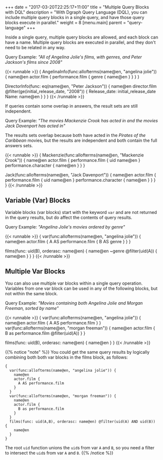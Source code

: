 +++
date = "2017-03-20T22:25:17+11:00"
title = "Multiple Query Blocks with DQL"
description = "With Dgraph Query Language (DQL), you can include multiple query blocks in a single query, and have those query blocks execute in parallel."
weight = 8
[menu.main]
    parent = "query-language"
+++

Inside a single query, multiple query blocks are allowed, and each block can 
have a name. Multiple query blocks are executed in parallel, and they don't
need to be related in any way.

Query Example: _"All of Angelina Jolie's films, with genres, and Peter Jackson's films since 2008"_

{{< runnable >}}
{
 AngelinaInfo(func:allofterms(name@en, "angelina jolie")) {
  name@en
   actor.film {
    performance.film {
      genre {
        name@en
      }
    }
   }
  }

 DirectorInfo(func: eq(name@en, "Peter Jackson")) {
    name@en
    director.film @filter(ge(initial_release_date, "2008"))  {
        Release_date: initial_release_date
        Name: name@en
    }
  }
}
{{< /runnable >}}


If queries contain some overlap in answers, the result sets are still independent.

Query Example: _"The movies Mackenzie Crook has acted in and the movies Jack Davenport has acted in"_

The results sets overlap because both have acted in the _Pirates of the Caribbean_
movies, but the results are independent and both contain the full answers sets.

{{< runnable >}}
{
  Mackenzie(func:allofterms(name@en, "Mackenzie Crook")) {
    name@en
    actor.film {
      performance.film {
        uid
        name@en
      }
      performance.character {
        name@en
      }
    }
  }

  Jack(func:allofterms(name@en, "Jack Davenport")) {
    name@en
    actor.film {
      performance.film {
        uid
        name@en
      }
      performance.character {
        name@en
      }
    }
  }
}
{{< /runnable >}}


## Variable (Var) Blocks

Variable blocks (var blocks) start with the keyword `var` and are not returned
in the query results, but do affect the contents of query results.

Query Example: _"Angelina Jolie's movies ordered by genre"_

{{< runnable >}}
{
  var(func:allofterms(name@en, "angelina jolie")) {
    name@en
    actor.film {
      A AS performance.film {
        B AS genre
      }
    }
  }

  films(func: uid(B), orderasc: name@en) {
    name@en
    ~genre @filter(uid(A)) {
      name@en
    }
  }
}
{{< /runnable >}}

## Multiple Var Blocks

You can also use multiple var blocks within a single query operation. Variables
from one var block can be used in any of the following blocks, but not within the
same block.

Query Example: _"Movies containing both Angelina Jolie and Morgan Freeman, sorted by name"_

{{< runnable >}}
{
  var(func:allofterms(name@en, "angelina jolie")) {
    name@en
    actor.film {
      A AS performance.film
    }
  }
  var(func:allofterms(name@en, "morgan freeman")) {
    name@en
    actor.film {
      B as performance.film @filter(uid(A))
    }
  }
  
  films(func: uid(B), orderasc: name@en) {
    name@en
  }
}
{{< /runnable >}}

{{% notice "note" %}}
You could get the same query results by logically combining both both var blocks
in the films block, as follows:
```
{
  var(func:allofterms(name@en, "angelina jolie")) {
    name@en
    actor.film {
      A AS performance.film
    }
  }
  var(func:allofterms(name@en, "morgan freeman")) {
    name@en
    actor.film {
      B as performance.film
    }
  }
  films(func: uid(A,B), orderasc: name@en) @filter(uid(A) AND uid(B)) {
    name@en
  }
}
```
The root `uid` function unions the `uid`s from var `A` and `B`, so you need a
filter to intersect the `uid`s from var `A` and `B`.
{{% /notice %}}

